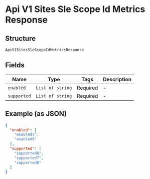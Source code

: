 
# Api V1 Sites Sle Scope Id Metrics Response

## Structure

`ApiV1SitesSleScopeIdMetricsResponse`

## Fields

| Name | Type | Tags | Description |
|  --- | --- | --- | --- |
| `enabled` | `List of string` | Required | - |
| `supported` | `List of string` | Required | - |

## Example (as JSON)

```json
{
  "enabled": [
    "enabled7",
    "enabled8"
  ],
  "supported": [
    "supported6",
    "supported7",
    "supported8"
  ]
}
```

